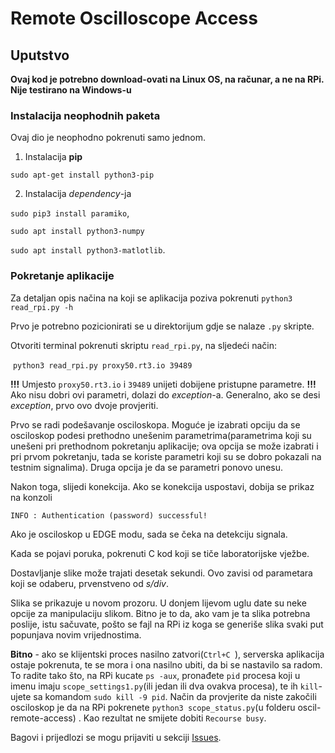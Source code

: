 # Remote Oscilloscope Access
## Uputstvo

**Ovaj kod je potrebno download-ovati na Linux OS, na računar, a ne na RPi. Nije testirano na Windows-u**

### Instalacija neophodnih paketa

Ovaj dio je neophodno pokrenuti samo jednom.

1. Instalacija **pip**

`sudo apt-get install python3-pip`

2. Instalacija *dependency*-ja 
 
`sudo pip3 install paramiko`, 

`sudo apt install python3-numpy`

`sudo apt install python3-matlotlib`. 

### Pokretanje aplikacije

Za detaljan opis načina na koji se aplikacija poziva pokrenuti `python3 read_rpi.py -h`

Prvo je potrebno pozicionirati se u direktorijum gdje se nalaze `.py` skripte.

Otvoriti terminal pokrenuti skriptu `read_rpi.py`, na sljedeći način:

​			`python3 read_rpi.py proxy50.rt3.io 39489`

**!!!** Umjesto `proxy50.rt3.io` i `39489` unijeti dobijene pristupne parametre. **!!!** Ako nisu dobri ovi parametri, dolazi do *exception*-a. Generalno, ako se desi *exception*, prvo ovo dvoje provjeriti.

Prvo se radi podešavanje osciloskopa. Moguće je izabrati opciju da se osciloskop podesi prethodno unešenim parametrima(parametrima koji su unešeni pri prethodnom pokretanju aplikacije; ova opcija se može izabrati i pri prvom pokretanju, tada se koriste parametri koji su se dobro pokazali na testnim signalima). Druga opcija je da se parametri ponovo unesu.

Nakon toga, slijedi konekcija. Ako se konekcija uspostavi, dobija se prikaz na konzoli 

`INFO : Authentication (password) successful!`

Ako je osciloskop u EDGE modu, sada se čeka na detekciju signala.

Kada se pojavi poruka, pokrenuti C kod koji se tiče laboratorijske vježbe.

Dostavljanje slike može trajati desetak sekundi. Ovo zavisi od parametara koji se odaberu, prvenstveno od *s/div*. 

Slika se prikazuje u novom prozoru. U donjem lijevom uglu date su neke opcije za manipulaciju slikom. Bitno je to da, ako vam je ta slika potrebna poslije, istu sačuvate, pošto se fajl na RPi iz koga se generiše slika svaki put popunjava novim vrijednostima.

**Bitno** - ako se klijentski proces nasilno zatvori(`Ctrl+C `), serverska aplikacija ostaje pokrenuta, te se mora i ona nasilno ubiti, da bi se nastavilo sa radom. To radite tako što, na RPi kucate `ps -aux`, pronađete `pid` procesa koji u imenu imaju `scope_settings1.py`(ili jedan ili dva ovakva procesa), te ih `kill`-ujete sa komandom `sudo kill -9 pid`. Način da provjerite da niste zakočili osciloskop je da na RPi pokrenete `python3 scope_status.py`(u folderu oscil-remote-access) . Kao rezultat ne smijete dobiti `Recourse busy`.

Bagovi i prijedlozi se mogu prijaviti u sekciji [Issues](https://github.com/smiljanic997/ikm-remote-osc/issues).
